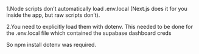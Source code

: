 1.Node scripts don’t automatically load .env.local (Next.js does it for you inside the app, but raw scripts don’t).

2.You need to explicitly load them with dotenv. This needed to be done for the .env.local file which contained the supabase dashboard creds

So npm install dotenv was required.


